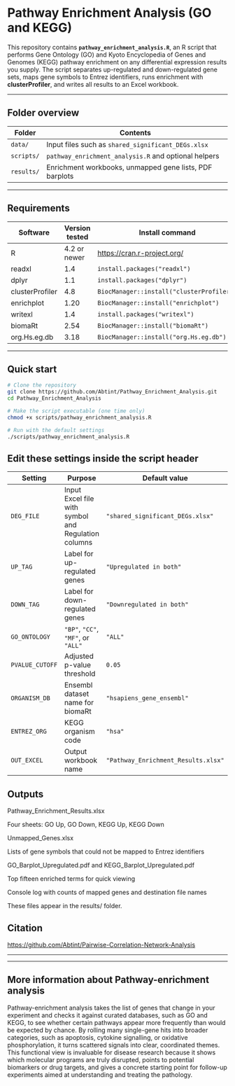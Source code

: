 # Pathway Enrichment Analysis (GO and KEGG)

This repository contains **`pathway_enrichment_analysis.R`**, an R script that performs Gene Ontology (GO) and Kyoto Encyclopedia of Genes and Genomes (KEGG) pathway enrichment on any differential expression results you supply. The script separates up-regulated and down-regulated gene sets, maps gene symbols to Entrez identifiers, runs enrichment with **clusterProfiler**, and writes all results to an Excel workbook.

---

## Folder overview

| Folder    | Contents                                                  |
|-----------|-----------------------------------------------------------|
| `data/`   | Input files such as `shared_significant_DEGs.xlsx`        |
| `scripts/`| `pathway_enrichment_analysis.R` and optional helpers      |
| `results/`| Enrichment workbooks, unmapped gene lists, PDF barplots   |

---

## Requirements

| Software | Version tested | Install command |
|----------|----------------|-----------------|
| R        | 4.2 or newer   | <https://cran.r-project.org/> |
| readxl   | 1.4            | `install.packages("readxl")` |
| dplyr    | 1.1            | `install.packages("dplyr")` |
| clusterProfiler | 4.8     | `BiocManager::install("clusterProfiler")` |
| enrichplot | 1.20         | `BiocManager::install("enrichplot")` |
| writexl  | 1.4            | `install.packages("writexl")` |
| biomaRt  | 2.54           | `BiocManager::install("biomaRt")` |
| org.Hs.eg.db | 3.18       | `BiocManager::install("org.Hs.eg.db")` |

---

## Quick start

```bash
# Clone the repository
git clone https://github.com/Abtint/Pathway_Enrichment_Analysis.git
cd Pathway_Enrichment_Analysis

# Make the script executable (one time only)
chmod +x scripts/pathway_enrichment_analysis.R

# Run with the default settings
./scripts/pathway_enrichment_analysis.R
```

## Edit these settings inside the script header
| Setting         | Purpose                                             | Default value                       |
| --------------- | --------------------------------------------------- | ----------------------------------- |
| `DEG_FILE`      | Input Excel file with symbol and Regulation columns | `"shared_significant_DEGs.xlsx"`    |
| `UP_TAG`        | Label for up-regulated genes                        | `"Upregulated in both"`             |
| `DOWN_TAG`      | Label for down-regulated genes                      | `"Downregulated in both"`           |
| `GO_ONTOLOGY`   | `"BP"`, `"CC"`, `"MF"`, or `"ALL"`                  | `"ALL"`                             |
| `PVALUE_CUTOFF` | Adjusted p-value threshold                          | `0.05`                              |
| `ORGANISM_DB`   | Ensembl dataset name for biomaRt                    | `"hsapiens_gene_ensembl"`           |
| `ENTREZ_ORG`    | KEGG organism code                                  | `"hsa"`                             |
| `OUT_EXCEL`     | Output workbook name                                | `"Pathway_Enrichment_Results.xlsx"` |

## Outputs
Pathway_Enrichment_Results.xlsx

Four sheets: GO Up, GO Down, KEGG Up, KEGG Down

Unmapped_Genes.xlsx

Lists of gene symbols that could not be mapped to Entrez identifiers

GO_Barplot_Upregulated.pdf and KEGG_Barplot_Upregulated.pdf

Top fifteen enriched terms for quick viewing

Console log with counts of mapped genes and destination file names

These files appear in the results/ folder.

## Citation
https://github.com/Abtint/Pairwise-Correlation-Network-Analysis

-----------------------------------------------------------------------------------------------------------
-----------------------------------------------------------------------------------------------------------
## More information about Pathway-enrichment analysis
Pathway-enrichment analysis takes the list of genes that change in your experiment and checks it against curated databases, such as GO and KEGG, to see whether certain pathways appear more frequently than would be expected by chance. By rolling many single-gene hits into broader categories, such as apoptosis, cytokine signalling, or oxidative phosphorylation, it turns scattered signals into clear, coordinated themes. This functional view is invaluable for disease research because it shows which molecular programs are truly disrupted, points to potential biomarkers or drug targets, and gives a concrete starting point for follow-up experiments aimed at understanding and treating the pathology.
